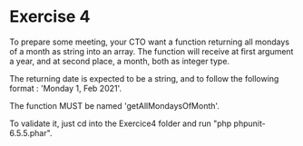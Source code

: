 # Exercise 4

To prepare some meeting, your CTO want a function returning all mondays of a month as string into an array. The function will receive at first argument a year, and at second place, a month, both as integer type.

The returning date is expected to be a string, and to follow the following format : 'Monday 1, Feb 2021'.

The function MUST be named 'getAllMondaysOfMonth'.

To validate it, just cd into the Exercice4 folder and run "php phpunit-6.5.5.phar".
